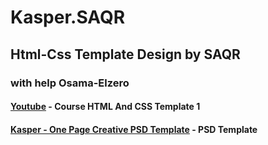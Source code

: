 # Kasper.SAQR
## Html-Css Template Design by SAQR
### with help Osama-Elzero
#### [Youtube](https://www.youtube.com/watch?v=7_USXxmn7DM&list=PLDoPjvoNmBAy1l-2A21ng3gxEyocruT0t&ab_channel=ElzeroWebSchool) - Course HTML And CSS Template 1
#### [Kasper - One Page Creative PSD Template](https://www.graphberry.com/item/kasper-one-page-psd-template) - PSD Template
